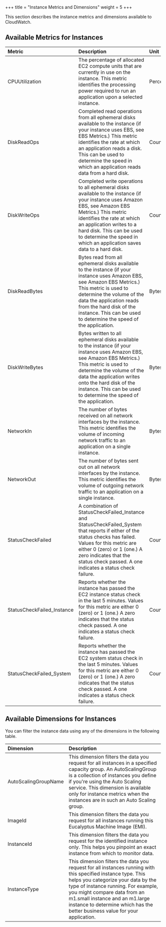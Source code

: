 +++
title = "Instance Metrics and Dimensions"
weight = 5
+++

This section describes the instance metrics and dimensions available to CloudWatch.
## Available Metrics for Instances

| Metric | Description | Unit | 
|  :---- |  :---- |  :---- | 
| CPUUtilization | The percentage of allocated EC2 compute units that are currently in use on the instance. This metric identifies the processing power required to run an application upon a selected instance. | Percent | 
| DiskReadOps | Completed read operations from all ephemeral disks available to the instance (if your instance uses EBS, see EBS Metrics.) This metric identifies the rate at which an application reads a disk. This can be used to determine the speed in which an application reads data from a hard disk. | Count | 
| DiskWriteOps | Completed write operations to all ephemeral disks available to the instance (if your instance uses Amazon EBS, see Amazon EBS Metrics.) This metric identifies the rate at which an application writes to a hard disk. This can be used to determine the speed in which an application saves data to a hard disk. | Count | 
| DiskReadBytes | Bytes read from all ephemeral disks available to the instance (if your instance uses Amazon EBS, see Amazon EBS Metrics.) This metric is used to determine the volume of the data the application reads from the hard disk of the instance. This can be used to determine the speed of the application. | Bytes | 
| DiskWriteBytes | Bytes written to all ephemeral disks available to the instance (if your instance uses Amazon EBS, see Amazon EBS Metrics.) This metric is used to determine the volume of the data the application writes onto the hard disk of the instance. This can be used to determine the speed of the application. | Bytes | 
| NetworkIn | The number of bytes received on all network interfaces by the instance. This metric identifies the volume of incoming network traffic to an application on a single instance. | Bytes | 
| NetworkOut | The number of bytes sent out on all network interfaces by the instance. This metric identifies the volume of outgoing network traffic to an application on a single instance. | Bytes | 
| StatusCheckFailed | A combination of StatusCheckFailed_Instance and StatusCheckFailed_System that reports if either of the status checks has failed. Values for this metric are either 0 (zero) or 1 (one.) A zero indicates that the status check passed. A one indicates a status check failure. | Count | 
| StatusCheckFailed_Instance | Reports whether the instance has passed the EC2 instance status check in the last 5 minutes. Values for this metric are either 0 (zero) or 1 (one.) A zero indicates that the status check passed. A one indicates a status check failure. | Count | 
| StatusCheckFailed_System | Reports whether the instance has passed the EC2 system status check in the last 5 minutes. Values for this metric are either 0 (zero) or 1 (one.) A zero indicates that the status check passed. A one indicates a status check failure. | Count | 


## Available Dimensions for Instances
You can filter the instance data using any of the dimensions in the following table. 


| Dimension | Description | 
|  :---- |  :---- | 
| AutoScalingGroupName | This dimension filters the data you request for all instances in a specified capacity group. An AutoScalingGroup is a collection of instances you define if you're using the Auto Scaling service. This dimension is available only for instance metrics when the instances are in such an Auto Scaling group. | 
| ImageId | This dimension filters the data you request for all instances running this Eucalyptus Machine Image (EMI). | 
| InstanceId | This dimension filters the data you request for the identified instance only. This helps you pinpoint an exact instance from which to monitor data. | 
| InstanceType | This dimension filters the data you request for all instances running with this specified instance type. This helps you categorize your data by the type of instance running. For example, you might compare data from an m1.small instance and an m1.large instance to determine which has the better business value for your application. | 

